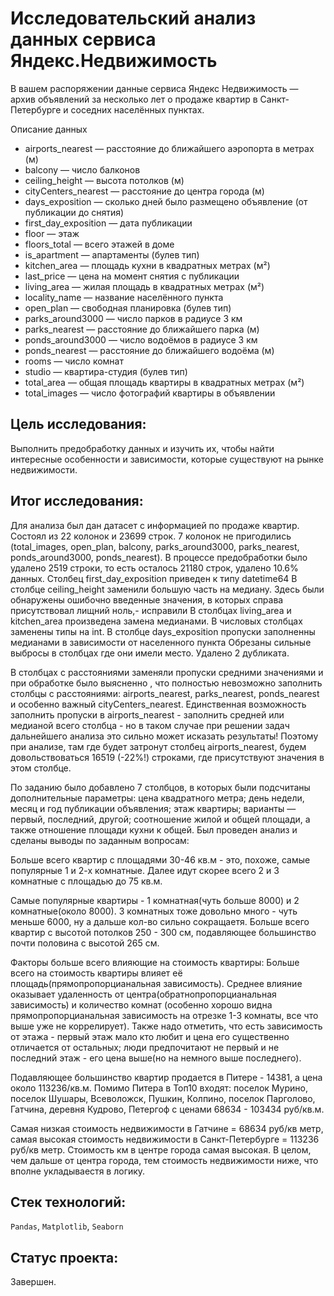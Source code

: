 ﻿#  Исследовательский анализ данных сервиса Яндекс.Недвижимость



В вашем распоряжении данные сервиса Яндекс Недвижимость — архив объявлений за несколько лет о продаже квартир в Санкт-Петербурге и соседних населённых пунктах.

Описание данных

-   airports_nearest — расстояние до ближайшего аэропорта в метрах (м)
-   balcony — число балконов
-   ceiling_height — высота потолков (м)
-   cityCenters_nearest — расстояние до центра города (м)
-   days_exposition — сколько дней было размещено объявление (от публикации до снятия)
-   first_day_exposition — дата публикации
-   floor — этаж
-   floors_total — всего этажей в доме
-   is_apartment — апартаменты (булев тип)
-   kitchen_area — площадь кухни в квадратных метрах (м²)
-   last_price — цена на момент снятия с публикации
-   living_area — жилая площадь в квадратных метрах (м²)
-   locality_name — название населённого пункта
-   open_plan — свободная планировка (булев тип)
-   parks_around3000 — число парков в радиусе 3 км
-   parks_nearest — расстояние до ближайшего парка (м)
-   ponds_around3000 — число водоёмов в радиусе 3 км
-   ponds_nearest — расстояние до ближайшего водоёма (м)
-   rooms — число комнат
-   studio — квартира-студия (булев тип)
-   total_area — общая площадь квартиры в квадратных метрах (м²)
-   total_images — число фотографий квартиры в объявлении


## Цель исследования:


Выполнить предобработку данных и изучить их, чтобы найти интересные особенности и зависимости, которые существуют на рынке недвижимости.


## Итог исследования:
Для анализа был дан датасет с информацией по продаже квартир. Состоял из 22 колонок и 23699 строк. 7 колонок не пригодились (total_images, open_plan, balcony, parks_around3000, parks_nearest, ponds_around3000, ponds_nearest). В процессе предобработки было удалено 2519 строки, то есть осталось 21180 строк, удалено 10.6% данных. Cтолбец first_day_exposition приведен к типу datetime64 В столбце ceiling_height заменили большую часть на медиану. Здесь были обнаружены ошибочно введенные значения, в которых справа присутствовал лищний ноль,- исправили В столбцах living_area и kitchen_area произведена замена медианами. В числовых столбцах заменены типы на int. В столбце days_exposition пропуски заполненны медианами в зависимости от населенного пункта Обрезаны сильные выбросы в столбцах где они имели место. Удалено 2 дубликата.

В столбцах с расстояниями заменяли пропуски средними значениями и при обработке было выясненно , что полностью невозможно заполнить столбцы с расстояниями: airports_nearest, parks_nearest, ponds_nearest и особенно важный cityCenters_nearest. Единственная возможность заполнить пропуски в airports_nearest - заполнить средней или медианой всего столбца - но в таком случае при решении задач дальнейшего анализа это сильно может исказать результаты! Поэтому при анализе, там где будет затронут столбец airports_nearest, будем довольствоваться 16519 (-22%!) строками, где присутствуют значения в этом столбце.

По заданию было добавлено 7 столбцов, в которых были подсчитаны дополнительные параметры: цена квадратного метра; день недели, месяц и год публикации объявления; этаж квартиры; варианты — первый, последний, другой; соотношение жилой и общей площади, а также отношение площади кухни к общей. Был проведен анализ и сделаны выводы по заданным вопросам:

Больше всего квартир с площадями 30-46 кв.м - это, похоже, самые популярные 1 и 2-х комнатные. Далее идут скорее всего 2 и 3 комнатные с площадью до 75 кв.м.

Самые популярные квартиры - 1 комнатная(чуть больше 8000) и 2 комнатные(около 8000). 3 комнатных тоже довольно много - чуть меньше 6000, ну а дальше кол-во сильно сокращаетя. Больше всего квартир с высотой потолков 250 - 300 см, подавляющее большинство почти половина с высотой 265 см.

Факторы больше всего влияющие на стоимость квартиры: Больше всего на стоимость квартиры влияет её площадь(прямопропорцианальная зависимость). Среднее влияние оказывает удаленность от центра(обратнопропорцианальная зависимость) и количество комнат (особенно хорошо видна прямопропорцианальная зависимость на отрезке 1-3 комнаты, все что выше уже не коррелирует). Также надо отметить, что есть зависимость от этажа - первый этаж мало кто любит и цена его существенно отличается от остальных; люди предпочитают не первый и не последний этаж - его цена выше(но на немного выше последнего).

Подавляющее большинство квартир продается в Питере - 14381, а цена около 113236/кв.м. Помимо Питера в Топ10 входят: поселок Мурино, поселок Шушары, Всеволожск, Пушкин, Колпино, поселок Парголово, Гатчина, деревня Кудрово, Петергоф с ценами 68634 - 103434 руб/кв.м.

Самая низкая стоимость недвижимости в Гатчине = 68634 руб/кв метр, самая высокая стоимость недвижимости в Санкт-Петербурге = 113236 руб/кв метр. Стоимость км в центре города самая высокая. В целом, чем дальше от центра города, тем стоимость недвижимости ниже, что вполне укладываестя в логику.

## Стек технологий:

`Pandas`, `Matplotlib`, `Seaborn`

## Статус проекта:

Завершен.


